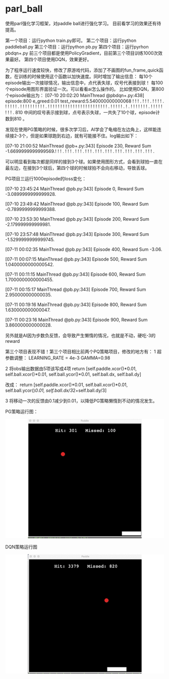 # parl_ball

使用parl强化学习框架，对paddle ball进行强化学习。
目前看学习的效果还有待提高。


第一个项目：运行python train.py即可。
第二个项目：运行python paddleball.py
第三个项目：运行python pb.py
第四个项目：运行pyrhon pbdqn+.py
前三个项目都是使用PolicyGradient，目前第三个项目训练1000次效果最好。
第四个项目使用DQN，效果更好。

为了程序运行速度较快，修改了原游戏代码，添加了不画图的fun_frame_quick函数，在训练的时候使用这个函数以加快速度。同时增加了输出信息：
每10个episode输出一次接球情况，输出信息中，点代表失球，叹号代表接到球！
每100个episode用图形界面验证一次。可以看看ai怎么操作的。
比如使用DQN，第800个episode输出为：
[07-10 20:02:20 MainThread @pbdqn+.py:438] episode:800    e_greed:0.01   test_reward:5.540000000000068
! ! ! . ! ! ! . ! ! ! ! . ! ! ! ! ! . ! ! ! ! ! ! ! ! ! ! . ! ! ! ! ! ! ! ! ! ! ! ! ! ! ! ! ! ! ! ! ! ! ! ! . ! ! ! ! ! . ! . ! ! ! ! ! ! ! . ! ! ! ! ! ! ! ! . 810
中间的叹号表示接到球，点号表示失球，一共失了10个球，episode计数到810 。

发现在使用PG策略的时候，很多次学习后，AI学会了龟缩在左边角上，这样能连续接2-3个，但是如果球跑到右边，就有可能接不住。log输出如下：

[07-10 21:00:52 MainThread @pb+.py:343] Episode 230, Reward Sum -1.6699999999999569.! ! ! . ! ! ! . ! ! ! . ! ! ! . ! ! ! . ! ! ! . ! ! ! . ! ! ! . ! ! ! . ! ! ! . 

可以明显看到每次都是同样的接到3个球。如果使用图形方式，会看到球拍一直在最左边，在接到3个球后，第四个球的时候球拍不会向右移动，导致丢球。

PG项目三运行1000episode的loss变化：

[07-10 23:45:24 MainThread @pb.py:343] Episode 0, Reward Sum -3.0899999999999928.

[07-10 23:49:42 MainThread @pb.py:343] Episode 100, Reward Sum -0.7899999999999388.

[07-10 23:53:30 MainThread @pb.py:343] Episode 200, Reward Sum -2.179999999999981.

[07-10 23:57:48 MainThread @pb.py:343] Episode 300, Reward Sum -1.5299999999999745.

[07-11 00:02:35 MainThread @pb.py:343] Episode 400, Reward Sum -3.06.

[07-11 00:07:15 MainThread @pb.py:343] Episode 500, Reward Sum 1.0400000000000542.

[07-11 00:11:15 MainThread @pb.py:343] Episode 600, Reward Sum 1.7000000000000455.

[07-11 00:15:17 MainThread @pb.py:343] Episode 700, Reward Sum 2.950000000000035.

[07-11 00:19:16 MainThread @pb.py:343] Episode 800, Reward Sum 1.630000000000047.

[07-11 00:23:16 MainThread @pb.py:343] Episode 900, Reward Sum 3.860000000000028.


另外就是AI因为步数负反馈，会导致产生懒惰的情况，也就是不动，硬吃-3的reward

第三个项目表现不错！第三个项目相比前两个PQ策略项目，修改的地方有：
1 超参数调整：
LEARNING_RATE = 4e-3
GAMMA=0.98


2 将obs输出数据由5项该写成4项
return [self.paddle.xcor()*0.01, self.ball.xcor()*0.01, self.ball.ycor()*0.01, self.ball.dx, self.ball.dy]

改成：
return [self.paddle.xcor()*0.01, self.ball.xcor()*0.01, self.ball.ycor()*0.01, self.ball.dx/3*2+self.ball.dy/3]


3 将移动一次的反馈由0.1减少到0.01，以降低PG策略懒惰到不动的情况发生。



PG策略运行图：

![](https://github.com/skywalk163/parl_ball/blob/master/img/pbpg.gif)



DQN策略运行图

![](https://github.com/skywalk163/parl_ball/blob/master/img/pbdqn%2B.gif)



